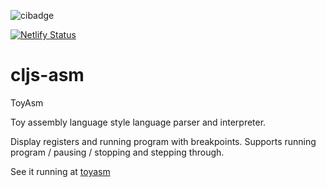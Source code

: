 ![cibadge](https://github.com/stuartstein777/cljs-asm/actions/workflows/main.yml/badge.svg)

[![Netlify Status](https://api.netlify.com/api/v1/badges/93130420-2932-452f-93b3-7a52fcf7b8d8/deploy-status)](https://app.netlify.com/sites/toyasm/deploys)

# cljs-asm
ToyAsm

Toy assembly language style language parser and interpreter. 

Display registers and running program with breakpoints. Supports running program / pausing / stopping and stepping through.

See it running at [toyasm](https://toyasm.com)
